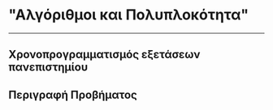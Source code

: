 # **"Αλγόριθμοι και Πολυπλοκότητα"**
______________________________________
## Χρονοπρογραμματισμός εξετάσεων πανεπιστημίου

## Περιγραφή Προβήματος
